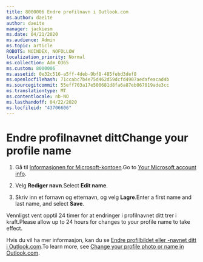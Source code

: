 ```yaml
---
title: 8000006 Endre profilnavn i Outlook.com
ms.author: daeite
author: daeite
manager: jackiesm
ms.date: 04/21/2020
ms.audience: Admin
ms.topic: article
ROBOTS: NOINDEX, NOFOLLOW
localization_priority: Normal
ms.collection: Adm_O365
ms.custom: 8000006
ms.assetid: 0e32c516-a5ff-4deb-9bf8-485febd3def8
ms.openlocfilehash: 71ccabc7b4e75d462d59dcfd4907aedafeacad4b
ms.sourcegitcommit: 55eff703a17e500681d8fa6a87eb067019ade3cc
ms.translationtype: MT
ms.contentlocale: nb-NO
ms.lasthandoff: 04/22/2020
ms.locfileid: "43706606"
---
```

# <a name="change-your-profile-name"></a><span data-ttu-id="8cbc1-102">Endre profilnavnet ditt</span><span class="sxs-lookup"><span data-stu-id="8cbc1-102">Change your profile name</span></span>

1. <span data-ttu-id="8cbc1-103">Gå til [Informasjonen for Microsoft-kontoen](https://go.microsoft.com/fwlink/p/?linkid=860841).</span><span class="sxs-lookup"><span data-stu-id="8cbc1-103">Go to [Your Microsoft account info](https://go.microsoft.com/fwlink/p/?linkid=860841).</span></span>
    
2. <span data-ttu-id="8cbc1-104">Velg **Rediger navn**.</span><span class="sxs-lookup"><span data-stu-id="8cbc1-104">Select **Edit name**.</span></span> 
    
3. <span data-ttu-id="8cbc1-105">Skriv inn et fornavn og etternavn, og velg **Lagre**.</span><span class="sxs-lookup"><span data-stu-id="8cbc1-105">Enter a first name and last name, and select **Save**.</span></span> 
    
<span data-ttu-id="8cbc1-106">Vennligst vent opptil 24 timer for at endringer i profilnavnet ditt trer i kraft.</span><span class="sxs-lookup"><span data-stu-id="8cbc1-106">Please allow up to 24 hours for changes to your profile name to take effect.</span></span>
  
<span data-ttu-id="8cbc1-107">Hvis du vil ha mer informasjon, kan du se [Endre profilbildet eller -navnet ditt i Outlook.com](https://go.microsoft.com/fwlink/?linkid=873110).</span><span class="sxs-lookup"><span data-stu-id="8cbc1-107">To learn more, see [Change your profile photo or name in Outlook.com](https://go.microsoft.com/fwlink/?linkid=873110).</span></span>
  

